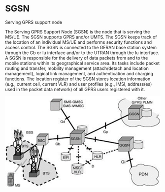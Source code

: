 # SGSN


Serving GPRS support node

The Serving GPRS Support Node (SGSN) is the node that is serving the
MS/UE. The SGSN supports GPRS and/or UMTS. The SGSN keeps track of the
location of an individual MS/UE and performs security functions and
access control. The SGSN is connected to the GERAN base station system
through the Gb or Iu interface and/or to the UTRAN through the Iu
interface. A SGSN is responsible for the delivery of data packets from
and to the mobile stations within its geographical service area. Its
tasks include packet routing and transfer, mobility management
(attach/detach and location management), logical link management, and
authentication and charging functions. The location register of the SGSN
stores location information (e.g., current cell, current VLR) and user
profiles (e.g., IMSI, address(es) used in the packet data network) of
all GPRS users registered with it.

![](./images/15302771.png?width=170)

